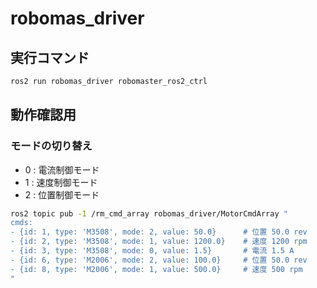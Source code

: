 # robomas_driver

## 実行コマンド
```bash
ros2 run robomas_driver robomaster_ros2_ctrl
```



## 動作確認用

### モードの切り替え
- 0 : 電流制御モード　　
- 1 : 速度制御モード　　
- 2 : 位置制御モード


```bash
ros2 topic pub -1 /rm_cmd_array robomas_driver/MotorCmdArray "
cmds:
- {id: 1, type: 'M3508', mode: 2, value: 50.0}      # 位置 50.0 rev
- {id: 2, type: 'M3508', mode: 1, value: 1200.0}    # 速度 1200 rpm
- {id: 3, type: 'M3508', mode: 0, value: 1.5}       # 電流 1.5 A
- {id: 6, type: 'M2006', mode: 2, value: 100.0}     # 位置 50.0 rev
- {id: 8, type: 'M2006', mode: 1, value: 500.0}     # 速度 500 rpm
"
```
